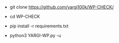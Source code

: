 * git clone https://github.com/yargi100k/WP-CHECK/

* cd WP-CHECK

* pip install -r requirements.txt

* python3 YARGI-WP.py -u <url>
